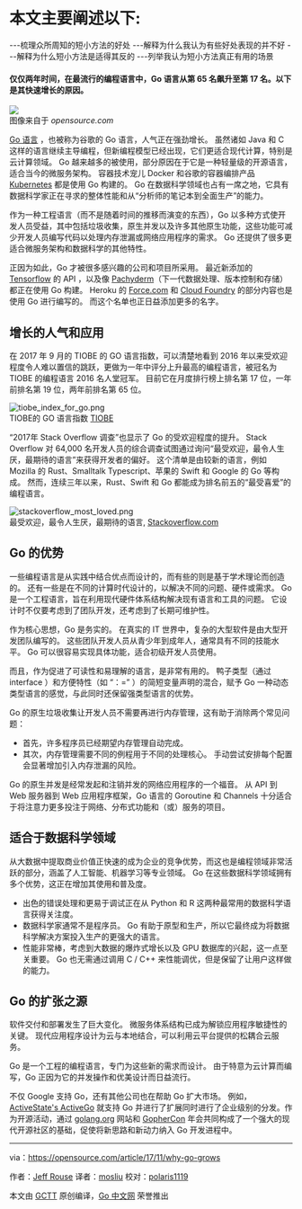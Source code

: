 
# 本文主要阐述以下:
---梳理众所周知的短小方法的好处
---解释为什么我认为有些好处表现的并不好
---解释为什么短小方法是适得其反的
---列举我认为短小方法真正有用的场景


#### 仅仅两年时间，在最流行的编程语言中，Go 语言从第 65 名飙升至第 17 名。以下是其快速增长的原因。

![](https://opensource.com/sites/default/files/styles/image-full-size/public/lead-images/build_structure_tech_program_code_construction.png?itok=nVsiLuag)  
图像来自于 _opensource.com_

[Go 语言](https://golang.org/) ，也被称为谷歌的 Go 语言，人气正在强劲增长。 虽然诸如 Java 和 C 这样的语言继续主导编程，但新编程模型已经出现，它们更适合现代计算，特别是云计算领域。 Go 越来越多的被使用，部分原因在于它是一种轻量级的开源语言，适合当今的微服务架构。 容器技术宠儿 Docker 和谷歌的容器编排产品 [Kubernetes](https://opensource.com/sitewide-search?search_apiviews_fulltext=Kubernetes) 都是使用 Go 构建的。 Go 在数据科学领域也占有一席之地，它具有数据科学家正在寻求的整体性能和从“分析师的笔记本到全面生产”的能力。

作为一种工程语言（而不是随着时间的推移而演变的东西），Go 以多种方式使开发人员受益，其中包括垃圾收集，原生并发以及许多其他原生功能，这些功能可减少开发人员编写代码以处理内存泄漏或网络应用程序的需求。 Go 还提供了很多更适合微服务架构和数据科学的其他特性。

正因为如此，Go 才被很多感兴趣的公司和项目所采用。 最近新添加的 [Tensorflow](https://www.tensorflow.org/) 的 API ，以及像 [Pachyderm](http://www.pachyderm.io/)（下一代数据处理、版本控制和存储）都正在使用 Go 构建。 Heroku 的 [Force.com](https://github.com/heroku/force) 和 [Cloud Foundry](https://www.cloudfoundry.org/) 的部分内容也是使用 Go 进行编写的。 而这个名单也正日益添加更多的名字。

## 增长的人气和应用

在 2017 年 9 月的 TIOBE 的 GO 语言指数，可以清楚地看到 2016 年以来受欢迎程度令人难以置信的跳跃，更做为一年中评分上升最高的编程语言，被冠名为 TIOBE 的编程语言 2016 名人堂冠军。 目前它在月度排行榜上排名第 17 位，一年前排名第 19 位，两年前排名第 65 位。

![tiobe_index_for_go.png](https://opensource.com/sites/default/files/u128651/tiobe_index_for_go.png)  
TIOBE的 GO 语言指数 [TIOBE](https://www.tiobe.com/tiobe-index/go/)

“2017年 Stack Overflow 调查”也显示了 Go 的受欢迎程度的提升。  Stack Overflow 对 64,000 名开发人员的综合调查试图通过询问“最受欢迎，最令人生厌，最期待的语言”来获得开发者的偏好。 这个清单是由较新的语言，例如 Mozilla 的 Rust、Smalltalk
Typescript、苹果的 Swift 和 Google 的 Go 等构成。 然而，连续三年以来，Rust、Swift 和 Go 都能成为排名前五的“最受喜爱”的编程语言。

![stackoverflow_most_loved.png](https://opensource.com/sites/default/files/u128651/stackoverflow_most_loved.png)  
最受欢迎，最令人生厌，最期待的语言, [Stackoverflow.com](https://insights.stackoverflow.com/survey/2017#most-loved-dreaded-and-wanted)

## Go 的优势

一些编程语言是从实践中结合优点而设计的，而有些的则是基于学术理论而创造的。 还有一些是在不同的计算时代设计的，以解决不同的问题、硬件或需求。 Go 是一个工程语言，旨在利用现代硬件体系结构解决现有语言和工具的问题。 它设计时不仅要考虑到了团队开发，还考虑到了长期可维护性。

作为核心思想，Go 是务实的。 在真实的 IT 世界中，复杂的大型软件是由大型开发团队编写的。 这些团队开发人员从青少年到成年人，通常具有不同的技能水平。 Go 可以很容易实现具体功能，适合初级开发人员使用。

而且，作为促进了可读性和易理解的语言，是非常有用的。 鸭子类型（通过 interface ）和方便特性（如 “：=” ）的简短变量声明的混合，赋予 Go 一种动态类型语言的感觉，与此同时还保留强类型语言的优势。

Go 的原生垃圾收集让开发人员不需要再进行内存管理，这有助于消除两个常见问题：

* 首先，许多程序员已经期望内存管理自动完成。
* 其次，内存管理需要不同的例程用于不同的处理核心。 手动尝试安排每个配置会显著增加引入内存泄漏的风险。

Go 的原生并发是经常发起和注销并发的网络应用程序的一个福音。 从 API 到 Web 服务器到 Web 应用程序框架，Go 语言的 Goroutine 和 Channels 十分适合于将注意力更多投注于网络、分布式功能和（或）服务的项目。

## 适合于数据科学领域

从大数据中提取商业价值正快速的成为企业的竞争优势，而这也是编程领域非常活跃的部分，涵盖了人工智能、机器学习等专业领域。 Go 在这些数据科学领域拥有多个优势，这正在增加其使用和普及度。

* 出色的错误处理和更易于调试正在从 Python 和 R 这两种最常用的数据科学语言获得关注度。
* 数据科学家通常不是程序员。 Go 有助于原型和生产，所以它最终成为将数据科学解决方案投入生产的更强大的语言。
* 性能非常棒，考虑到大数据的爆炸式增长以及 GPU 数据库的兴起，这一点至关重要。 Go 也无需通过调用 C / C++ 来性能调优，但是保留了让用户这样做的能力。

## Go 的扩张之源

软件交付和部署发生了巨大变化。 微服务体系结构已成为解锁应用程序敏捷性的关键。 现代应用程序设计为云与本地结合，可以利用云平台提供的松耦合云服务。

Go 是一个工程的编程语言，专门为这些新的需求而设计。 由于特意为云计算而编写，Go 正因为它的并发操作和优美设计而日益流行。

不仅 Google 支持 Go，还有其他公司也在帮助 Go 扩大市场。 例如，  [ActiveState's ActiveGo](https://www.activestate.com/activego) 就支持 Go 并进行了扩展同时进行了企业级别的分发。作为开源活动，通过 [golang.org](https://golang.org/) 网站和 [GopherCon](https://www.gophercon.com/) 年会共同构成了一个强大的现代开源社区的基础，促使将新思路和新动力纳入 Go 开发进程中。

----------------

via：https://opensource.com/article/17/11/why-go-grows

作者：[Jeff Rouse](https://opensource.com/users/jeffr)
译者：[mosliu](https://github.com/mosliu)
校对：[polaris1119](https://github.com/polaris1119)

本文由 [GCTT](https://github.com/studygolang/GCTT) 原创编译，[Go 中文网](https://studygolang.com/) 荣誉推出
